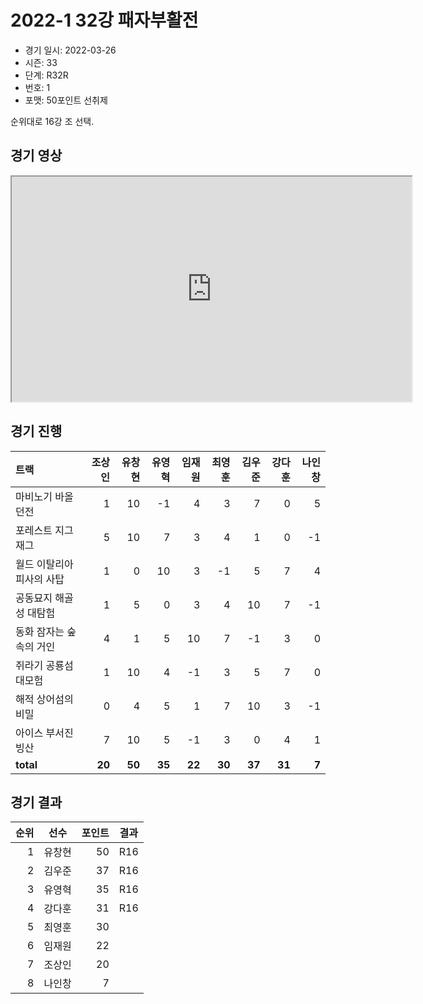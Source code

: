 # 2022-1 32강 패자부활전

- 경기 일시: 2022-03-26
- 시즌: 33
- 단계: R32R
- 번호: 1
- 포맷: 50포인트 선취제



순위대로 16강 조 선택.

## 경기 영상
<iframe width="640" height="360"
src="https://www.youtube.com/embed/LG65yLeVH7s">
</iframe>

## 경기 진행

| 트랙 | 조상인 | 유창현 | 유영혁 | 임재원 | 최영훈 | 김우준 | 강다훈 | 나인창 |
|:---|---:|---:|---:|---:|---:|---:|---:|---:|
| 마비노기 바올 던전 | 1 | 10 | -1 | 4 | 3 | 7 | 0 | 5 |
| 포레스트 지그재그 | 5 | 10 | 7 | 3 | 4 | 1 | 0 | -1 |
| 월드 이탈리아 피사의 사탑 | 1 | 0 | 10 | 3 | -1 | 5 | 7 | 4 |
| 공동묘지 해골성 대탐험 | 1 | 5 | 0 | 3 | 4 | 10 | 7 | -1 |
| 동화 잠자는 숲속의 거인 | 4 | 1 | 5 | 10 | 7 | -1 | 3 | 0 |
| 쥐라기 공룡섬 대모험 | 1 | 10 | 4 | -1 | 3 | 5 | 7 | 0 |
| 해적 상어섬의 비밀 | 0 | 4 | 5 | 1 | 7 | 10 | 3 | -1 |
| 아이스 부서진 빙산 | 7 | 10 | 5 | -1 | 3 | 0 | 4 | 1 |
| __total__ | __20__ | __50__ | __35__ | __22__ | __30__ | __37__ | __31__ | __7__ |




## 경기 결과

| 순위 | 선수 | 포인트 | 결과 |
|---:|:---:|---:|:---:|
| 1 | 유창현 | 50 | R16 |
| 2 | 김우준 | 37 | R16 |
| 3 | 유영혁 | 35 | R16 |
| 4 | 강다훈 | 31 | R16 |
| 5 | 최영훈 | 30 |  |
| 6 | 임재원 | 22 |  |
| 7 | 조상인 | 20 |  |
| 8 | 나인창 | 7 |  |

